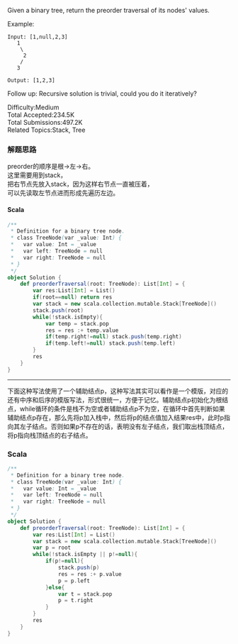 Given a binary tree, return the preorder traversal of its nodes' values.

Example:
```
Input: [1,null,2,3]
   1
    \
     2
    /
   3

Output: [1,2,3]
```
Follow up: Recursive solution is trivial, could you do it iteratively?

Difficulty:Medium  
Total Accepted:234.5K  
Total Submissions:497.2K  
Related Topics:Stack, Tree

### 解题思路
preorder的顺序是根->左->右。  
这里需要用到stack，  
把右节点先放入stack，因为这样右节点一直被压着，  
可以先读取左节点进而形成先遍历左边。
#### Scala
```scala
/**
 * Definition for a binary tree node.
 * class TreeNode(var _value: Int) {
 *   var value: Int = _value
 *   var left: TreeNode = null
 *   var right: TreeNode = null
 * }
 */
object Solution {
    def preorderTraversal(root: TreeNode): List[Int] = {
        var res:List[Int] = List()
        if(root==null) return res
        var stack = new scala.collection.mutable.Stack[TreeNode]()
        stack.push(root)
        while(!stack.isEmpty){
            var temp = stack.pop
            res = res :+ temp.value
            if(temp.right!=null) stack.push(temp.right)
            if(temp.left!=null) stack.push(temp.left)
        }
        res
    }
}
```


---

下面这种写法使用了一个辅助结点p，这种写法其实可以看作是一个模版，对应的还有中序和后序的模版写法，形式很统一，方便于记忆。辅助结点p初始化为根结点，while循环的条件是栈不为空或者辅助结点p不为空，在循环中首先判断如果辅助结点p存在，那么先将p加入栈中，然后将p的结点值加入结果res中，此时p指向其左子结点。否则如果p不存在的话，表明没有左子结点，我们取出栈顶结点，将p指向栈顶结点的右子结点。

### Scala
```scala
/**
 * Definition for a binary tree node.
 * class TreeNode(var _value: Int) {
 *   var value: Int = _value
 *   var left: TreeNode = null
 *   var right: TreeNode = null
 * }
 */
object Solution {
    def preorderTraversal(root: TreeNode): List[Int] = {
        var res:List[Int] = List()
        var stack = new scala.collection.mutable.Stack[TreeNode]()
        var p = root
        while(!stack.isEmpty || p!=null){
            if(p!=null){
                stack.push(p)
                res = res :+ p.value
                p = p.left
            }else{
                var t = stack.pop
                p = t.right
            }
        }
        res
    }
}
```